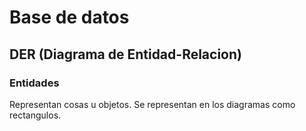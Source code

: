 # Base de datos

## DER (Diagrama de Entidad-Relacion)

### Entidades 

Representan cosas u objetos. Se representan en los diagramas como rectangulos.


